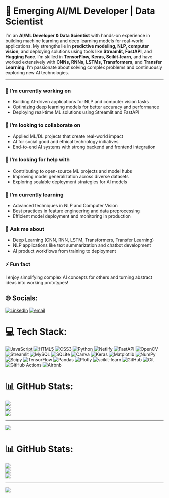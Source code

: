 # 🚀 Emerging AI/ML Developer | Data Scientist

I’m an **AI/ML Developer & Data Scientist** with hands-on experience in building machine learning and deep learning models for real-world applications. My strengths lie in **predictive modeling, NLP, computer vision**, and deploying solutions using tools like **Streamlit, FastAPI**, and **Hugging Face**. I’m skilled in **TensorFlow, Keras, Scikit-learn**, and have worked extensively with **CNNs, RNNs, LSTMs, Transformers**, and **Transfer Learning**. I’m passionate about solving complex problems and continuously exploring new AI technologies.

---

### 🔭 I’m currently working on
- Building AI-driven applications for NLP and computer vision tasks  
- Optimizing deep learning models for better accuracy and performance  
- Deploying real-time ML solutions using Streamlit and FastAPI  

### 👯 I’m looking to collaborate on
- Applied ML/DL projects that create real-world impact  
- AI for social good and ethical technology initiatives  
- End-to-end AI systems with strong backend and frontend integration  

### 🤝 I’m looking for help with
- Contributing to open-source ML projects and model hubs  
- Improving model generalization across diverse datasets  
- Exploring scalable deployment strategies for AI models  

### 🌱 I’m currently learning
- Advanced techniques in NLP and Computer Vision  
- Best practices in feature engineering and data preprocessing  
- Efficient model deployment and monitoring in production  

### 💬 Ask me about
- Deep Learning (CNN, RNN, LSTM, Transformers, Transfer Learning)  
- NLP applications like text summarization and chatbot development  
- AI product workflows from training to deployment  

### ⚡ Fun fact
I enjoy simplifying complex AI concepts for others and turning abstract ideas into working prototypes!



## 🌐 Socials:
[![LinkedIn](https://img.shields.io/badge/LinkedIn-%230077B5.svg?logo=linkedin&logoColor=white)](https://linkedin.com/in/www.linkedin.com/in/syed-atif-ali-563628330) [![email](https://img.shields.io/badge/Email-D14836?logo=gmail&logoColor=white)](mailto:atifalisyed193@gmail.com) 

# 💻 Tech Stack:
![JavaScript](https://img.shields.io/badge/javascript-%23323330.svg?style=for-the-badge&logo=javascript&logoColor=%23F7DF1E) ![HTML5](https://img.shields.io/badge/html5-%23E34F26.svg?style=for-the-badge&logo=html5&logoColor=white) ![CSS3](https://img.shields.io/badge/css3-%231572B6.svg?style=for-the-badge&logo=css3&logoColor=white) ![Python](https://img.shields.io/badge/python-3670A0?style=for-the-badge&logo=python&logoColor=ffdd54) ![Netlify](https://img.shields.io/badge/netlify-%23000000.svg?style=for-the-badge&logo=netlify&logoColor=#00C7B7) ![FastAPI](https://img.shields.io/badge/FastAPI-005571?style=for-the-badge&logo=fastapi) ![OpenCV](https://img.shields.io/badge/opencv-%23white.svg?style=for-the-badge&logo=opencv&logoColor=white) ![Streamlit](https://img.shields.io/badge/Streamlit-%23FE4B4B.svg?style=for-the-badge&logo=streamlit&logoColor=white) ![MySQL](https://img.shields.io/badge/mysql-4479A1.svg?style=for-the-badge&logo=mysql&logoColor=white) ![SQLite](https://img.shields.io/badge/sqlite-%2307405e.svg?style=for-the-badge&logo=sqlite&logoColor=white) ![Canva](https://img.shields.io/badge/Canva-%2300C4CC.svg?style=for-the-badge&logo=Canva&logoColor=white) ![Keras](https://img.shields.io/badge/Keras-%23D00000.svg?style=for-the-badge&logo=Keras&logoColor=white) ![Matplotlib](https://img.shields.io/badge/Matplotlib-%23ffffff.svg?style=for-the-badge&logo=Matplotlib&logoColor=black) ![NumPy](https://img.shields.io/badge/numpy-%23013243.svg?style=for-the-badge&logo=numpy&logoColor=white) ![Scipy](https://img.shields.io/badge/SciPy-%230C55A5.svg?style=for-the-badge&logo=scipy&logoColor=%white) ![TensorFlow](https://img.shields.io/badge/TensorFlow-%23FF6F00.svg?style=for-the-badge&logo=TensorFlow&logoColor=white) ![Pandas](https://img.shields.io/badge/pandas-%23150458.svg?style=for-the-badge&logo=pandas&logoColor=white) ![Plotly](https://img.shields.io/badge/Plotly-%233F4F75.svg?style=for-the-badge&logo=plotly&logoColor=white) ![scikit-learn](https://img.shields.io/badge/scikit--learn-%23F7931E.svg?style=for-the-badge&logo=scikit-learn&logoColor=white) ![GitHub](https://img.shields.io/badge/github-%23121011.svg?style=for-the-badge&logo=github&logoColor=white) ![Git](https://img.shields.io/badge/git-%23F05033.svg?style=for-the-badge&logo=git&logoColor=white) ![GitHub Actions](https://img.shields.io/badge/github%20actions-%232671E5.svg?style=for-the-badge&logo=githubactions&logoColor=white) ![Airbnb](https://img.shields.io/badge/Airbnb-%23ff5a5f.svg?style=for-the-badge&logo=Airbnb&logoColor=white)
# 📊 GitHub Stats:
![](https://github-readme-stats.vercel.app/api?username=SyedAtifAli797&theme=dark&hide_border=false&include_all_commits=false&count_private=false)<br/>
![](https://nirzak-streak-stats.vercel.app/?user=SyedAtifAli797&theme=dark&hide_border=false)<br/>
![](https://github-readme-stats.vercel.app/api/top-langs/?username=SyedAtifAli797&theme=dark&hide_border=false&include_all_commits=false&count_private=false&layout=compact)

---
[![](https://visitcount.itsvg.in/api?id=SyedAtifAli797&icon=0&color=0)](https://visitcount.itsvg.in)

<!-- Proudly created with GPRM ( https://gprm.itsvg.in ) -->
# 📊 GitHub Stats:
![](https://github-readme-stats.vercel.app/api?username=SyedAtifAli797&theme=dark&hide_border=false&include_all_commits=false&count_private=false)<br/>
![](https://github-readme-streak-stats.herokuapp.com/?user=SyedAtifAli797&theme=dark&hide_border=false)<br/>
![](https://github-readme-stats.vercel.app/api/top-langs/?username=SyedAtifAli797&theme=dark&hide_border=false&include_all_commits=false&count_private=false&layout=compact)

---
[![](https://visitcount.itsvg.in/api?id=SyedAtifAli797&icon=0&color=0)](https://visitcount.itsvg.in)

<!-- Proudly created with GPRM ( https://gprm.itsvg.in ) -->

